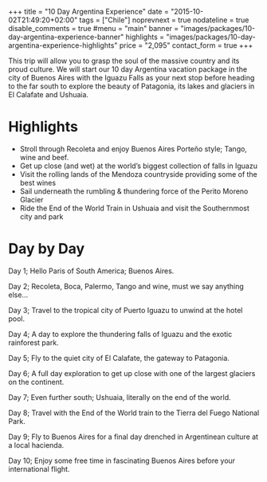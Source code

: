 +++
title = "10 Day Argentina Experience"
date = "2015-10-02T21:49:20+02:00"
tags = ["Chile"]
noprevnext = true
nodateline = true
disable_comments = true
#menu = "main"
banner = "images/packages/10-day-argentina-experience-banner"
highlights = "images/packages/10-day-argentina-experience-highlights"
price = "2,095"
contact_form = true
+++

This trip will allow you to grasp the soul of the massive country and its proud culture. We will start our 10 day Argentina vacation package in the city of Buenos Aires with the Iguazu Falls as your next stop before heading to the far south to explore the beauty of Patagonia, its lakes and glaciers in El Calafate and Ushuaia.  

# Highlights

* Stroll through Recoleta and enjoy Buenos Aires Porteño style; Tango, wine and beef.
* Get up close (and wet) at the world’s biggest collection of falls in Iguazu
* Visit the rolling lands of the Mendoza countryside providing some of the best wines
* Sail underneath the rumbling & thundering force of the Perito Moreno Glacier
* Ride the End of the World Train in Ushuaia and visit the Southernmost city and park

# Day by Day

Day 1; Hello Paris of South America; Buenos Aires.

Day 2; Recoleta, Boca, Palermo, Tango and wine, must we say anything else...

Day 3; Travel to the tropical city of Puerto Iguazu to unwind at the hotel pool.

Day 4; A day to explore the thundering falls of Iguazu and the exotic rainforest park.

Day 5; Fly to the quiet city of El Calafate, the gateway to Patagonia.

Day 6; A full day exploration to get up close with one of the largest glaciers on the continent.

Day 7;  Even further south; Ushuaia, literally on the end of the world.

Day 8; Travel with the End of the World train to the Tierra del Fuego National Park.

Day 9; Fly to Buenos Aires for a final day drenched in Argentinean culture at a local hacienda.

Day 10; Enjoy some free time in fascinating Buenos Aires before your international flight.
